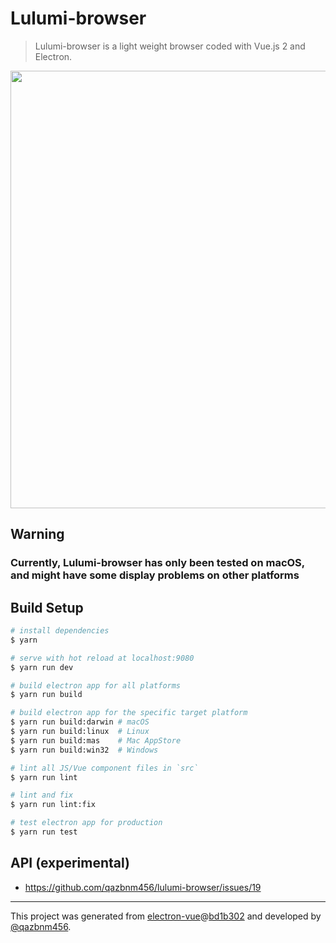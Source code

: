 # Lulumi-browser

> Lulumi-browser is a light weight browser coded with Vue.js 2 and Electron.

<p align="center">
  <a href="http://i.imgur.com/9xLPLFK.png" target="_blank">
    <img src="http://i.imgur.com/9xLPLFK.png" width="700px">
  </a>
</p>

## Warning

### Currently, Lulumi-browser has only been tested on macOS, and might have some display problems on other platforms

## Build Setup

``` bash
# install dependencies
$ yarn

# serve with hot reload at localhost:9080
$ yarn run dev

# build electron app for all platforms
$ yarn run build

# build electron app for the specific target platform
$ yarn run build:darwin # macOS
$ yarn run build:linux  # Linux
$ yarn run build:mas    # Mac AppStore
$ yarn run build:win32  # Windows

# lint all JS/Vue component files in `src`
$ yarn run lint

# lint and fix
$ yarn run lint:fix

# test electron app for production
$ yarn run test
```

## API (experimental)

- https://github.com/qazbnm456/lulumi-browser/issues/19

---

This project was generated from [electron-vue](https://github.com/SimulatedGREG/electron-vue)@[bd1b302](https://github.com/SimulatedGREG/electron-vue/commit/bd1b302644501d2b16eb7bd74f4102499c04d185) and developed by [@qazbnm456](https://github.com/qazbnm456).
